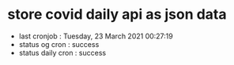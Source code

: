 # store covid daily api as json data

- last cronjob : Tuesday, 23 March 2021 00:27:19
- status og cron : success
- status daily cron : success
      
      